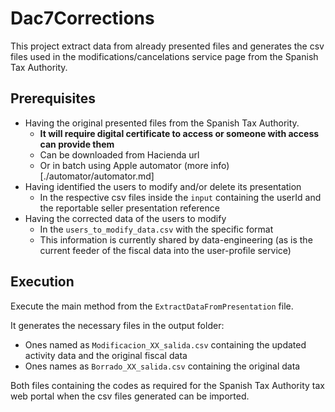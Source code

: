 # Dac7Corrections

This project extract data from already presented files and generates the csv files used in the modifications/cancelations 
service page from the Spanish Tax Authority.

## Prerequisites

* Having the original presented files from the Spanish Tax Authority. 
  - <b>It will require digital certificate to access or someone with access can provide them</b>
  - Can be downloaded from Hacienda url
  - Or in batch using Apple automator (more info)[./automator/automator.md]
* Having identified the users to modify and/or delete its presentation
  - In the respective csv files inside the `input` containing the userId and the reportable seller presentation reference
* Having the corrected data of the users to modify
  - In the `users_to_modify_data.csv` with the specific format
  - This information is currently shared by data-engineering (as is the current feeder of the fiscal data into the user-profile service)

## Execution

Execute the main method from the `ExtractDataFromPresentation` file. 

It generates the necessary files in the output folder:

- Ones named as `Modificacion_XX_salida.csv` containing the updated activity data and the original fiscal data
- Ones names as `Borrado_XX_salida.csv` containing the original data

Both files containing the codes as required for the Spanish Tax Authority tax web portal when the csv files generated can 
be imported.